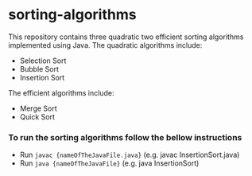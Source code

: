 # sorting-algorithms
This repository contains three quadratic two efficient sorting algorithms implemented using Java.
The quadratic algorithms include: 
- Selection Sort
- Bubble Sort
- Insertion Sort

The efficient algorithms include:
- Merge Sort
- Quick Sort
### To run the sorting algorithms follow the bellow instructions

- Run `javac {nameOfTheJavaFile.java}` (e.g. javac InsertionSort.java)
- Run `java {nameOfTheJavaFile}` (e.g. java InsertionSort)
